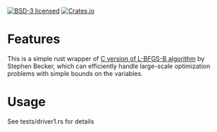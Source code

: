[![BSD-3 licensed](https://img.shields.io/badge/license-BSD3-blue.svg)](./LICENSE)
[![Crates.io](https://img.shields.io/crates/v/lbfgsb)](https://crates.io/crates/lbfgsb)


# Features

This is a simple rust wrapper of [C version of L-BFGS-B algorithm](https://github.com/stephenbeckr/L-BFGS-B-C) by
Stephen Becker, which can efficiently handle large-scale optimization
problems with simple bounds on the variables.


# Usage

See tests/driver1.rs for details

